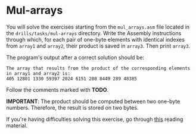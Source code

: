 # Mul-arrays

You will solve the exercises starting from the `mul_arrays.asm` file located in the `drills/tasks/mul-arrays` directory.
Write the Assembly instructions through which, for each pair of one-byte elements with identical indexes from `array1` and `array2`, their product is saved in `array3`.
Then print `array3`.

The program's output after a correct solution should be:

```Assembly
The array that results from the product of the corresponding elements in array1 and array2 is:
405 12801 1330 59397 2024 6151 280 8449 289 48385
```

Follow the comments marked with **TODO**.

**IMPORTANT**: The product should be computed between two one-byte numbers.
Therefore, the result is stored on two bytes.

If you're having difficulties solving this exercise, go through [this](../../../reading/arrays.md) reading material.
